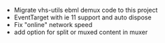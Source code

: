 * Migrate vhs-utils ebml demux code to this project
* EventTarget with ie 11 support and auto dispose
* Fix "online" network speed
* add option for split or muxed content in muxer
